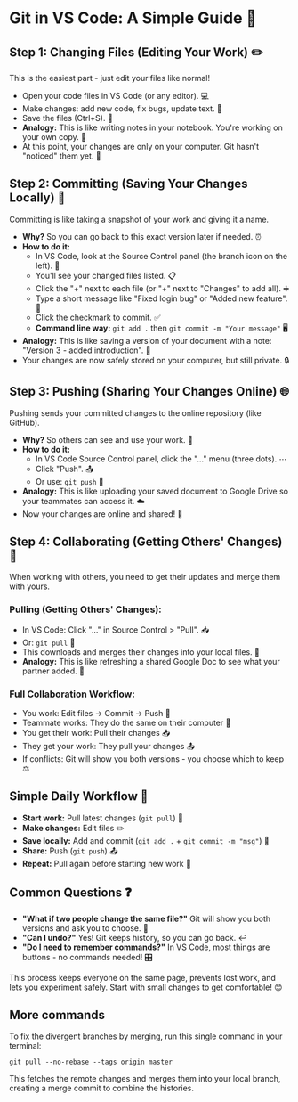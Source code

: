 # Git in VS Code: A Simple Guide 🚀

## Step 1: Changing Files (Editing Your Work) ✏️
This is the easiest part - just edit your files like normal!

- Open your code files in VS Code (or any editor). 💻
- Make changes: add new code, fix bugs, update text. 🔧
- Save the files (Ctrl+S). 💾
- **Analogy:** This is like writing notes in your notebook. You're working on your own copy. 📓
- At this point, your changes are only on your computer. Git hasn't "noticed" them yet. 🤫

## Step 2: Committing (Saving Your Changes Locally) 📸
Committing is like taking a snapshot of your work and giving it a name.

- **Why?** So you can go back to this exact version later if needed. ⏰
- **How to do it:**
  - In VS Code, look at the Source Control panel (the branch icon on the left). 🌿
  - You'll see your changed files listed. 📋
  - Click the "+" next to each file (or "+" next to "Changes" to add all). ➕
  - Type a short message like "Fixed login bug" or "Added new feature". 💬
  - Click the checkmark to commit. ✅
  - **Command line way:** `git add .` then `git commit -m "Your message"` 🖥️
- **Analogy:** This is like saving a version of your document with a note: "Version 3 - added introduction". 📝
- Your changes are now safely stored on your computer, but still private. 🔒

## Step 3: Pushing (Sharing Your Changes Online) 🌐
Pushing sends your committed changes to the online repository (like GitHub).

- **Why?** So others can see and use your work. 👥
- **How to do it:**
  - In VS Code Source Control panel, click the "..." menu (three dots). ⋯
  - Click "Push". 📤
  - Or use: `git push` 🚀
- **Analogy:** This is like uploading your saved document to Google Drive so your teammates can access it. ☁️
- Now your changes are online and shared! 🎉

## Step 4: Collaborating (Getting Others' Changes) 🤝
When working with others, you need to get their updates and merge them with yours.

### Pulling (Getting Others' Changes):
- In VS Code: Click "..." in Source Control > "Pull". 📥
- Or: `git pull` 🔄
- This downloads and merges their changes into your local files. 🔀
- **Analogy:** This is like refreshing a shared Google Doc to see what your partner added. 🔄

### Full Collaboration Workflow:
- You work: Edit files → Commit → Push 🔄
- Teammate works: They do the same on their computer 👫
- You get their work: Pull their changes 📥
- They get your work: They pull your changes 📤
- If conflicts: Git will show you both versions - you choose which to keep ⚖️

## Simple Daily Workflow 📅
- **Start work:** Pull latest changes (`git pull`) 🔄
- **Make changes:** Edit files ✏️
- **Save locally:** Add and commit (`git add .` + `git commit -m "msg"`) 💾
- **Share:** Push (`git push`) 📤
- **Repeat:** Pull again before starting new work 🔄

## Common Questions ❓
- **"What if two people change the same file?"** Git will show you both versions and ask you to choose. 🤔
- **"Can I undo?"** Yes! Git keeps history, so you can go back. ↩️
- **"Do I need to remember commands?"** In VS Code, most things are buttons - no commands needed! 🎛️

This process keeps everyone on the same page, prevents lost work, and lets you experiment safely. Start with small changes to get comfortable! 😊

## More commands

To fix the divergent branches by merging, run this single command in your terminal:

`git pull --no-rebase --tags origin master`

This fetches the remote changes and merges them into your local branch, creating a merge commit to combine the histories.